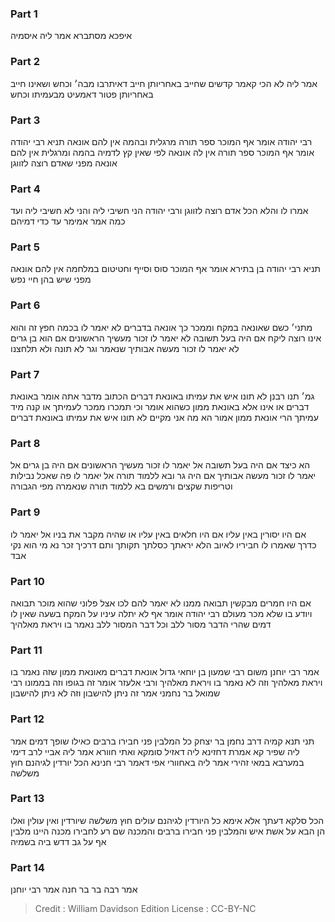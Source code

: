 
### Part 1
איפכא מסתברא אמר ליה איסמיה

### Part 2
אמר ליה לא הכי קאמר קדשים שחייב באחריותן חייב דאיתרבו מבה׳ וכחש ושאינו חייב באחריותן פטור דאמעיט מבעמיתו וכחש

### Part 3
רבי יהודה אומר אף המוכר ספר תורה מרגלית ובהמה אין להם אונאה תניא רבי יהודה אומר אף המוכר ספר תורה אין לה אונאה לפי שאין קץ לדמיה בהמה ומרגלית אין להם אונאה מפני שאדם רוצה לזווגן

### Part 4
אמרו לו והלא הכל אדם רוצה לזווגן ורבי יהודה הני חשיבי ליה והני לא חשיבי ליה ועד כמה אמר אמימר עד כדי דמיהם

### Part 5
תניא רבי יהודה בן בתירא אומר אף המוכר סוס וסייף וחטיטום במלחמה אין להם אונאה מפני שיש בהן חיי נפש

### Part 6
מתני׳ כשם שאונאה במקח וממכר כך אונאה בדברים לא יאמר לו בכמה חפץ זה והוא אינו רוצה ליקח אם היה בעל תשובה לא יאמר לו זכור מעשיך הראשונים אם הוא בן גרים לא יאמר לו זכור מעשה אבותיך שנאמר וגר לא תונה ולא תלחצנו

### Part 7
גמ׳ תנו רבנן לא תונו איש את עמיתו באונאת דברים הכתוב מדבר אתה אומר באונאת דברים או אינו אלא באונאת ממון כשהוא אומר וכי תמכרו ממכר לעמיתך או קנה מיד עמיתך הרי אונאת ממון אמור הא מה אני מקיים לא תונו איש את עמיתו באונאת דברים

### Part 8
הא כיצד אם היה בעל תשובה אל יאמר לו זכור מעשיך הראשונים אם היה בן גרים אל יאמר לו זכור מעשה אבותיך אם היה גר ובא ללמוד תורה אל יאמר לו פה שאכל נבילות וטריפות שקצים ורמשים בא ללמוד תורה שנאמרה מפי הגבורה

### Part 9
אם היו יסורין באין עליו אם היו חלאים באין עליו או שהיה מקבר את בניו אל יאמר לו כדרך שאמרו לו חביריו לאיוב הלא יראתך כסלתך תקותך ותם דרכיך זכר נא מי הוא נקי אבד

### Part 10
אם היו חמרים מבקשין תבואה ממנו לא יאמר להם לכו אצל פלוני שהוא מוכר תבואה ויודע בו שלא מכר מעולם רבי יהודה אומר אף לא יתלה עיניו על המקח בשעה שאין לו דמים שהרי הדבר מסור ללב וכל דבר המסור ללב נאמר בו ויראת מאלהיך

### Part 11
אמר רבי יוחנן משום רבי שמעון בן יוחאי גדול אונאת דברים מאונאת ממון שזה נאמר בו ויראת מאלהיך וזה לא נאמר בו ויראת מאלהיך ורבי אלעזר אומר זה בגופו וזה בממונו רבי שמואל בר נחמני אמר זה ניתן להישבון וזה לא ניתן להישבון

### Part 12
תני תנא קמיה דרב נחמן בר יצחק כל המלבין פני חבירו ברבים כאילו שופך דמים אמר ליה שפיר קא אמרת דחזינא ליה דאזיל סומקא ואתי חוורא אמר ליה אביי לרב דימי במערבא במאי זהירי אמר ליה באחוורי אפי דאמר רבי חנינא הכל יורדין לגיהנם חוץ משלשה

### Part 13
הכל סלקא דעתך אלא אימא כל היורדין לגיהנם עולים חוץ משלשה שיורדין ואין עולין ואלו הן הבא על אשת איש והמלבין פני חבירו ברבים והמכנה שם רע לחבירו מכנה היינו מלבין אף על גב דדש ביה בשמיה

### Part 14
אמר רבה בר בר חנה אמר רבי יוחנן

>Credit : William Davidson Edition
>License : CC-BY-NC